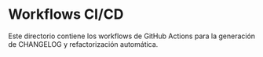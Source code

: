 # Workflows CI/CD

Este directorio contiene los workflows de GitHub Actions para la generación de CHANGELOG y refactorización automática.